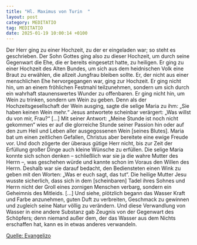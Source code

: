```yaml
---
title: "Hl. Maximus von Turin  "
layout: post
category: MEDITATIO
tag: MEDITATIO
date: 2025-01-19 10:00:14 +0100
---
```

 Der Herr ging zu einer Hochzeit, zu der er eingeladen war; so steht es geschrieben. Der Sohn Gottes ging also zu dieser Hochzeit, um durch seine Gegenwart die Ehe, die er bereits eingesetzt hatte, zu heiligen. Er ging zu einer Hochzeit des Alten Bundes, um sich aus dem heidnischen Volk eine Braut zu erwählen, die allzeit Jungfrau bleiben sollte.<!--more--> Er, der nicht aus einer menschlichen Ehe hervorgegangen war, ging zur Hochzeit. Er ging nicht hin, um an einem fröhlichen Festmahl teilzunehmen, sondern um sich durch ein wahrhaft staunenswertes Wunder zu offenbaren. Er ging nicht hin, um Wein zu trinken, sondern um Wein zu geben. Denn als der Hochzeitsgesellschaft der Wein ausging, sagte die selige Maria zu ihm: „Sie haben keinen Wein mehr.“ Jesus antwortete scheinbar verärgert: „Was willst du von mir, Frau?“ [...] Mit seiner Antwort: „Meine Stunde ist noch nicht gekommen“ wies er auf die glorreiche Stunde seiner Passion hin oder auf den zum Heil und Leben aller ausgegossenen Wein [seines Blutes]. Maria bat um einen zeitlichen Gefallen, Christus aber bereitete eine ewige Freude vor.
Und doch zögerte der überaus gütige Herr nicht, bis zur Zeit der Erfüllung großer Dinge auch kleine Wünsche zu erfüllen. Die selige Maria konnte sich schon denken – schließlich war sie ja die wahre Mutter des Herrn –, was geschehen würde und kannte schon im Voraus den Willen des Herrn. Deshalb war sie darauf bedacht, den Bediensteten einen Wink zu geben mit den Worten: „Was er euch sagt, das tut“. Die heilige Mutter Jesu wusste sicherlich, dass sich in dem [scheinbaren] Tadel ihres Sohnes und Herrn nicht der Groll eines zornigen Menschen verbarg, sondern ein Geheimnis des Mitleids. [...] Und siehe, plötzlich begann das Wasser Kraft und Farbe anzunehmen, guten Duft zu verbreiten, Geschmack zu gewinnen und zugleich seine Natur völlig zu verändern. Und diese Verwandlung von Wasser in eine andere Substanz gab Zeugnis von der Gegenwart des Schöpfers; denn niemand außer dem, der das Wasser aus dem Nichts erschaffen hat, kann es in etwas anderes verwandeln. 
 
[Quelle: Evangelizo](https://evangeliumtagfuertag.org/DE/gospel)